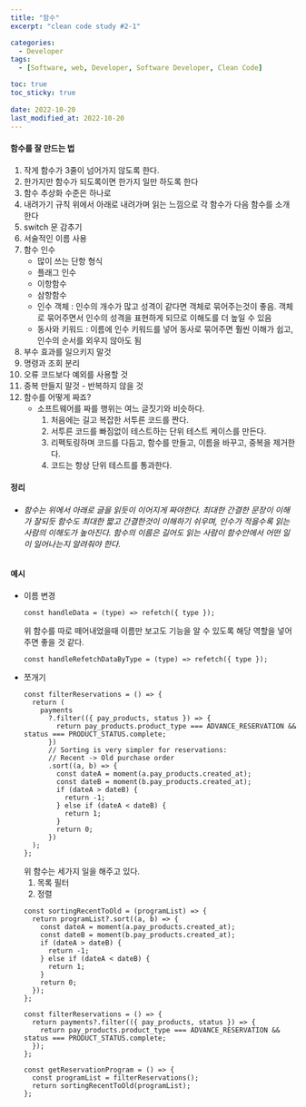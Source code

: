 ```yaml
---
title: "함수"
excerpt: "clean code study #2-1"

categories:
  - Developer
tags:
  - [Software, web, Developer, Software Developer, Clean Code]

toc: true
toc_sticky: true
 
date: 2022-10-20
last_modified_at: 2022-10-20
---
```


#### 함수를 잘 만드는 법

1. 작게
  함수가 3줄이 넘어가지 않도록 한다.
2. 한가지만
  함수가 되도록이면 한가지 일만 하도록 한다
3. 함수 추상화 수준은 하나로
4. 내려가기 규칙
  위에서 아래로 내려가며 읽는 느낌으로
  각 함수가 다음 함수를 소개한다
5. switch 문 감추기
6. 서술적인 이름 사용
7. 함수 인수
    - 많이 쓰는 단항 형식
    - 플래그 인수
    - 이항함수
    - 삼항함수
    - 인수 객체 : 인수의 개수가 많고 성격이 같다면 객체로 묶어주는것이 좋음. 객체로 묶어주면서 인수의 성격을 표현하게 되므로 이해도를 더 높일 수 있음
    - 동사와 키워드 : 이름에 인수 키워드를 넣어 동사로 묶어주면 훨씬 이해가 쉽고, 인수의 순서를 외우지 않아도 됨
8. 부수 효과를 일으키지 말것
9. 명령과 조회 분리
10. 오류 코드보다 예외를 사용할 것
11. 중복 만들지 말것 - 반복하지 않을 것
13. 함수를 어떻게 짜죠?
    - 소프트웨어를 짜를 행위는 여느 글짓기와 비슷하다.
      1. 처음에는 길고 복잡한 서투른 코드를 짠다.
      2. 서투른 코드를 빠짐없이 테스트하는 단위 테스트 케이스를 만든다.
      3. 리펙토링하며 코드를 다듬고, 함수를 만들고, 이름을 바꾸고, 중복을 제거한다. 
      4. 코드는 항상 단위 테스트를 통과한다.
#### 정리
  * ###### 함수는 위에서 아래로 글을 읽듯이 이어지게 짜야한다. 최대한 간결한 문장이 이해가 잘되듯 함수도 최대한 짧고 간결한것이 이해하기 쉬우며, 인수가 적을수록 읽는 사람의 이해도가 높아진다. 함수의 이름은 길어도 읽는 사람이 함수안에서 어떤 일이 일어나는지 알려줘야 한다.
#### 예시
  - 이름 변경
    ```tsx
    const handleData = (type) => refetch({ type });
    ```
    위 함수를 따로 떼어내었을때 이름만 보고도 기능을 알 수 있도록 해당 역할을 넣어주면 좋을 것 같다.
    ```tsx
    const handleRefetchDataByType = (type) => refetch({ type });
    ```
  - 쪼개기
    ```tsx
    const filterReservations = () => {
      return (
        payments
          ?.filter(({ pay_products, status }) => {
            return pay_products.product_type === ADVANCE_RESERVATION && status === PRODUCT_STATUS.complete;
          })
          // Sorting is very simpler for reservations:
          // Recent -> Old purchase order
          .sort((a, b) => {
            const dateA = moment(a.pay_products.created_at);
            const dateB = moment(b.pay_products.created_at);
            if (dateA > dateB) {
              return -1;
            } else if (dateA < dateB) {
              return 1;
            }
            return 0;
          })
      );
    };
    ```
    위 함수는 세가지 일을 해주고 있다.
    1. 목록 필터
    2. 정렬
    ```tsx
    const sortingRecentToOld = (programList) => {
      return programList?.sort((a, b) => {
        const dateA = moment(a.pay_products.created_at);
        const dateB = moment(b.pay_products.created_at);
        if (dateA > dateB) {
          return -1;
        } else if (dateA < dateB) {
          return 1;
        }
        return 0;
      });
    };

    const filterReservations = () => {
      return payments?.filter(({ pay_products, status }) => {
        return pay_products.product_type === ADVANCE_RESERVATION && status === PRODUCT_STATUS.complete;
      });
    };

    const getReservationProgram = () => {
      const programList = filterReservations();
      return sortingRecentToOld(programList);
    };
    ```

